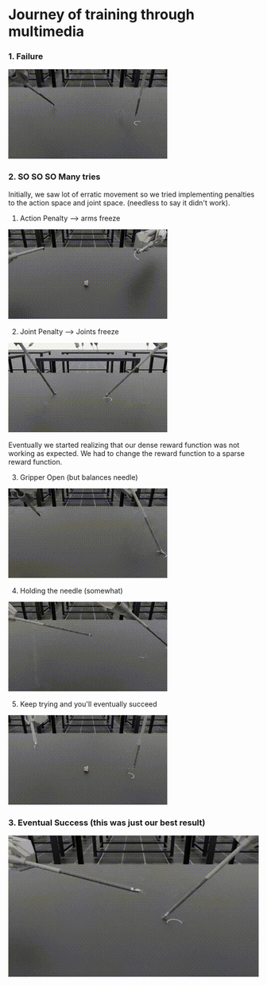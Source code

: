 # Journey of training through multimedia

### 1. Failure

![Fail](fail.gif)


### 2. SO SO SO Many tries

Initially, we saw lot of erratic movement so we tried implementing penalties to the action space and joint space. (needless to say it didn't work).

1. Action Penalty --> arms freeze

![So many tries1](action_penalty.gif)

2. Joint Penalty --> Joints freeze

![So many tries2](joint_penalty.gif)

Eventually we started realizing that our dense reward function was not working as expected. We had to change the reward function to a sparse reward function.

3. Gripper Open (but balances needle)

![So many tries3](gripper_open_balance.gif)

4. Holding the needle (somewhat)

![So many tries4](hold_work.gif)

5. Keep trying and you'll eventually succeed

![So many tries5](triple_pickup.gif)


### 3. Eventual Success (this was just our best result)

![Success](work_demo.gif)
